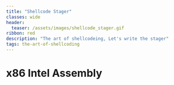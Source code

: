 ```yaml
---
title: "Shellcode Stager"
classes: wide
header:
  teaser: /assets/images/shellcode_stager.gif
ribbon: red
description: "The art of shellcodeing, Let's write the stager"
tags: the-art-of-shellcoding
---
```

# x86 Intel Assembly